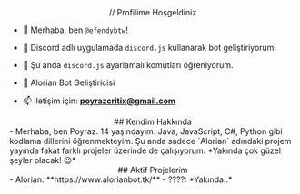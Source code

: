 <div align="center">
// Profilime Hoşgeldiniz
</div>

- 👋 Merhaba, ben `@efendybtw`!
- 👀 Discord adlı uygulamada `discord.js` kullanarak bot geliştiriyorum.
- 🌱 Şu anda `discord.js` ayarlamalı komutları öğreniyorum.
               
- 💞️ Alorian Bot Geliştiricisi
- 📫 İletişim için: **poyrazcritix@gmail.com**

<div align="center">
## Kendim Hakkında
</div>
- Merhaba, ben Poyraz. 14 yaşındayım. Java, JavaScript, C#, Python gibi kodlama dillerini öğrenmekteyim. Şu anda sadece `Alorian` adındaki projem yayında fakat farklı projeler üzerinde de çalışıyorum. *Yakında çok güzel şeyler olacak! 😉*  

<div align="center">
## Aktif Projelerim
</div>
- Alorian: **https://www.alorianbot.tk/**
- ????: *Yakında..*
